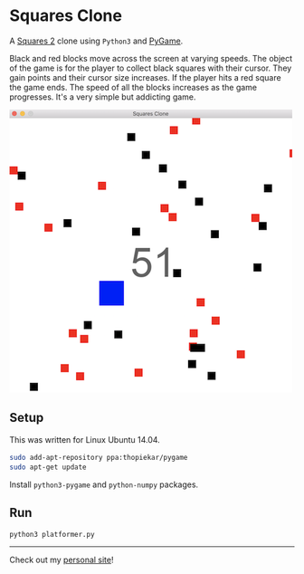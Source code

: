 # Squares Clone

A [Squares 2](http://www.albinoblacksheep.com/games/squares2) clone using `Python3` and [PyGame](http://pygame.org/hifi.html).

Black and red blocks move across the screen at varying speeds. The object of the game is for the player to collect black squares with their cursor. They gain points and their cursor size increases. If the player hits a red square the game ends. The speed of all the blocks increases as the game progresses. It's a very simple but addicting game.

<kbd><img src="docs/squares.png"></kbd>

## Setup

This was written for Linux Ubuntu 14.04.

```bash
sudo add-apt-repository ppa:thopiekar/pygame
sudo apt-get update
```

Install `python3-pygame` and `python-numpy` packages.

## Run

    python3 platformer.py

---

Check out my [personal site](https://andrewboutin.com)!
